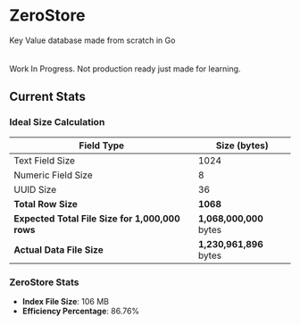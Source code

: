 # ZeroStore

Key Value database made from scratch in Go  
<br>  
Work In Progress. Not production ready just made for learning.

## Current Stats

### Ideal Size Calculation

| Field Type           | Size (bytes) |
|----------------------|--------------|
| Text Field Size      | 1024         |
| Numeric Field Size   | 8            |
| UUID Size            | 36           |
| **Total Row Size**   | **1068**     |
| **Expected Total File Size for 1,000,000 rows** | **1,068,000,000** bytes |
| **Actual Data File Size** | **1,230,961,896** bytes |

### ZeroStore Stats

- **Index File Size**: 106 MB
- **Efficiency Percentage**: 86.76%
